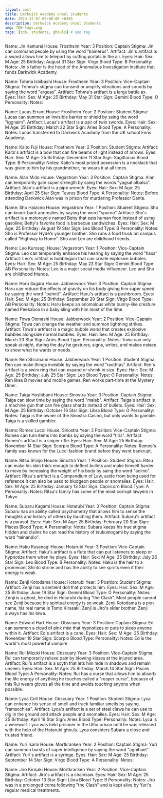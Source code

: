 ```yaml
---
layout: post
title: Darkwick Academy Ghoul Students
date: 2024-12-07 00:00:00 +0300
description: Darkwick Academy Ghoul Students
img: TDB-logo.png 
tags: [tdb, students, ghouls] # add tag
---
```


Name: Jin Kamurai
House: Frostheim
Year: 3
Position: Captain
Stigma: Jin can command people by using the word "bainerus".
Artifact: Jin's artifact is a sword allows him to teleport by cutting portals in the air.
Eyes: 
Hair: 
Sex: M
Age: 25
Birthday: August 31
Star Sign: Virgo
Blood Type: B
Personality: 
Notes: Jin's father is the head of the Anomalous Investigation Institute that funds Darkwick Academy.

Name: Tohma Ishibashi
House: Frostheim
Year: 3
Position: Vice-Captain 
Stigma: Tohma's stigma can transmit or amplify vibrations and sounds by saying the word "argeas".
Artifact: Tohma's artifact is a large battle ax.
Eyes: 
Hair: 
Sex: M
Age: 25
Birthday: May 31
Star Sign: Gemini
Blood Type: O
Personality: 
Notes: 

Name: Lucas Errant
House: Frostheim
Year: 2
Position: Student
Stigma: Lucas can summon an invisible barrier or shield by saing the word "iggnaim".
Artifact: Lucas's artifact is a pair of twin swords.
Eyes: 
Hair: 
Sex: M
Age: 25
Birthday: March 22
Star Sign: Aries
Blood Type: A
Personality: 
Notes: Lucas transferred to Darkwick Acadamy from the UK school Enris Academy.

Name: Kaito Fuji
House: Frostheim
Year: 2
Position: Student
Stigma: 
Artifact: Kaito's artifact is a bow that can fire beams of light instead of arrows.
Eyes: 
Hair: 
Sex: M
Age: 25
Birthday: December 11
Star Sign: Sagittarius
Blood Type: B
Personality: 
Notes: Kaito's most prized posession is a necklack that was given to him by his grandmother, he wears it at all times.

Name: Alan Mido
House: Vegastrom
Year: 3
Position: Captain
Stigma: Alan can temporarily gain super strength by saing the words "yagsal olbalsa".
Artifact: Alan's artifact is a pipe wrench.
Eyes: 
Hair: 
Sex: M
Age: 25
Birthday: April 25
Star Sign: Taurus
Blood Type: A
Personality: 
Notes: Before attending Darkwick Alan was in prison for murdering Professor Dante.

Name: Sho Haizono 
House: Vegastrom
Year: 1
Position: Student
Stigma: Sho can knock back anomalies by saying the word "spurno"
Artifact: Sho's artifact is a motorcycle named Betty that eats human food instead of using gasoline; Betty's favorite food is barbecue sandwiches.
Eyes: 
Hair: 
Sex: M
Age: 25
Birthday: August 19
Star Sign: Leo
Blood Type: B
Personality: 
Notes: Sho is Professor Hyde's younger brother. Sho runs a food truck on campus called "Highway to Home". Sho and Leo are childhood friends.

Name: Leo Kurosagi
House: Vegastrom
Year: 1
Position: Vice-Captain 
Stigma: Leo can temporarily enhance his hearing by saying the word "haxs"
Artifact: Leo's artifact is bubblegum that can create explosive bubbles.
Eyes: 
Hair: 
Sex: M
Age: 25
Birthday: May 23
Star Sign: Gemini
Blood Type: AB
Personality: 
Notes: Leo is a major social media influencer. Leo and Sho are childhood friends.

Name:  Haru Sagara
House: Jabberwock
Year: 3
Position: Captain 
Stigma: Haru can reduce the effects of gravity on his body giving him super speed by saying the word "bahnti".
Artifact: Haru's artifact is a pushbroom.
Eyes: 
Hair: 
Sex: M
Age: 25
Birthday: September 20
Star Sign: Virgo
Blood Type: AB
Personality: 
Notes: Haru keeps an anomalous white bunny-like creature named Peekaboo in a baby sling with him most of the time.

Name: Towa Otonashi
House: Jabberwock
Year: 2
Position: Vice-Captain 
Stigma: Towa can change the weather and summon lightning strikes.
Artifact: Towa's artifact is a magic bubble wand that creates explosive bubbles alongside normal bubbles.
Eyes: 
Hair: 
Sex: M
Age: 25
Birthday: March 23
Star Sign: Aries
Blood Type: 
Personality: 
Notes: Towa can only speak at night, during the day he gestures, signs, writes, and makes noises to show what he wants or needs.

Name: Ren Shiranami
House: Jabberwock
Year: 1
Position: Student
Stigma: Ren can make things invisible by saying the word "raothtas"
Artifact: Ren's artifact is a swim ring that can expand or shrink in size.
Eyes: 
Hair: 
Sex: M
Age: 25
Birthday: July 25
Star Sign: Leo
Blood Type: O
Personality: 
Notes: Ren likes B movies and mobile games. Ren works part-time at the Mystery Diner.

Name: Taiga Hoshibami
House: Sinostra
Year: 3
Position: Captain
Stigma: Taiga can slow time by saying the word "malab".
Artifact: Taiga's artifact is a machine gun that can fire glass shards instead of bullets.
Eyes: 
Hair: 
Sex: M
Age: 25
Birthday: October 16
Star Sign: Libra
Blood Type: O
Personality: 
Notes: Taiga is the owner of the Sinostra Casino, but only wants to gamble. Taiga is a skilled gambler.

Name: Romeo Lucci
House: Sinostra
Year: 3
Position: Vice-Captain
Stigma: Romeo can turn items into bombs by saying the word "tiris".
Artifact: Romeo's artifact is a sniper rifle.
Eyes: 
Hair: 
Sex: M
Age: 25
Birthday: November 14
Star Sign: Scorpio
Blood Type: A
Personality: 
Notes: Romeo's family was known for the Lucci fashion brand before they went bankrupt. 

Name: Ritsu Shinjo
House: Sinostra 
Year: 1
Position: Student
Stigma: Ritsu can make his skin thick enough to deflect bullets and make himself harder to move by increasing the weight of his body by saing the word "acimo".
Artifact: Ritsu's artifact is a Compendium of Law, aside from being used for reference it can also be used to bludgeon people or anomalies. 
Eyes: 
Hair: 
Sex: M
Age: 25
Birthday: January 13
Star Sign: Capricorn
Blood Type: A
Personality: 
Notes: Ritsu's family has some of the most corrupt lawyers in Tokyo.

Name: Subaru Kagami
House: Hotarubi
Year: 3
Position: Captain
Stigma: Subaru has an ability called psychometry that allows him to sense the thoughts and history of others by touching them.
Artifact: Subaru's artifact is a parasol.
Eyes: 
Hair: 
Sex: M
Age: 25
Birthday: February 20
Star Sign: Pisces
Blood Type: A
Personality: 
Notes: Subaru keeps his true stigma hidden and claims he can read the history of tsukumogami by saying the word "talnandio".

Name: Haku Kusanagi
House: Hotarubi
Year: 3
Position: Vice-Captain
Stigma: 
Artifact: Haku's artifact is a flute that can put listeners to sleep or hypnotize them when he plays.
Eyes: 
Hair: 
Sex: M
Age: 25
Birthday: July 26
Star Sign: Leo
Blood Type: B
Personality: 
Notes: Haku is the heir to a promenant Shinto shrine and has the ability to see spirits even if their energy is weak.

Name: Zenji Kotodama 
House: Hotarubi 
Year: 3
Position: Student
Stigma: 
Artifact: Zenji has a sentient doll that protects him.
Eyes: 
Hair: 
Sex: M
Age: 25
Birthday: June 19
Star Sign: Gemini
Blood Type: O
Personality: 
Notes: Zenji is a ghost, he died in Hotarubi during "the Clash". Most people cannot see Zenji because his spiritual energy is so weak. Zenji Kotodama is a pen name, his real name is Tomo Kirasaki. Zenji is Jiro's older brother. Zenji always has his biwa.

Name: Edward Hart
House: Obscuary
Year: 3
Position: Captain
Stigma: Ed can summon a cloud of pink mist that hypnotizes or puts to sleep anyone within it.
Artifact: Ed's artifact is a cane.
Eyes: 
Hair: 
Sex: M
Age: 25
Birthday: November 10
Star Sign: Scorpio
Blood Type: 
Personality: 
Notes: Ed is the world's most powerful vampire.

Name: Rui Mizuki
House: Obscuary
Year: 3
Position: Vice-Captain
Stigma: Rui can temporarily relieve pain by blowing kisses at the injured area.
Artifact: Rui's artifact is a scyth that lets him hide in shadows and remain unseen.
Eyes: 
Hair: 
Sex: M
Age: 25
Birthday: March 14
Star Sign: Pisces
Blood Type: A
Personality: 
Notes: Rui has a curse that allows him to absorb the life energy of anything he touches called a "reaper curse", because of this Rui wears gloves all the time and avoids touching anyone when possible.

Name: Lyca Colt
House: Obscuary
Year: 1
Position: Student
Stigma: Lyca can enhance his sense of smell and track familiar smells by saying "ramsochisa".
Artifact: Lyca's artifact is a set of steel claws he can use to dig in the ground and attack people and anomalies.
Eyes: 
Hair: 
Sex: M
Age: 25
Birthday: April 19
Star Sign: Aries
Blood Type: 
Personality: 
Notes: Lyca is a werewolf. Lyca was held prisoner in the Ultio prison until he was released with the help of the Hotarubi ghouls. Lyca considers Subaru a close and trusted friend.

Name: Yuri Isami
House: Mortkranken
Year: 2
Position: Captain
Stigma: Yuri can summon bursts of super intelligence by saying the word "agnihaet".
Artifact: Yuri's artifact is a syringe.
Eyes: 
Hair: 
Sex: M
Age: 25
Birthday: September 14
Star Sign: Virgo
Blood Type: A
Personality: 
Notes: 

Name: Jiro Kirisaki
House: Mortkranken 
Year: 2
Position: Vice-Captain
Stigma: 
Artifact: Jiro's artifact is a chainsaw.
Eyes: 
Hair: 
Sex: M
Age: 25
Birthday: October 13
Star Sign: Libra
Blood Type: B
Personality: 
Notes: Jiro was in a prolonged coma following "the Clash" and is kept alive by Yuri's regular medical treatments.